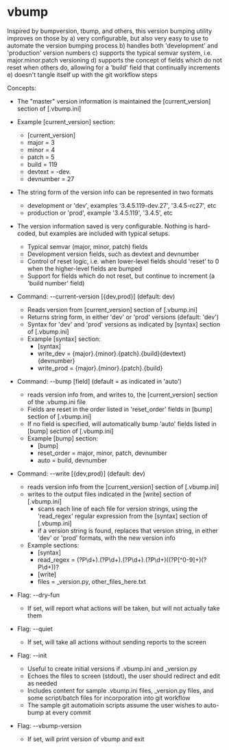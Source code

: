 # vbump

Inspired by bumpversion, tbump, and others, this version bumping utility improves on those by 
	a) very configurable, but also very easy to use to automate the version bumping process
	b) handles both 'development' and 'production' version numbers
	c) supports the typical semvar system, i.e. major.minor.patch versioning
	d) supports the concept of fields which do not reset when others do, allowing for a 'build' field that continually increments
	e) doesn't tangle itself up with the git workflow steps

Concepts:
  - The "master" version information is maintained the [current_version] section of [.vbump.ini]
  - Example [current_version] section:
    - [current_version]
    - major = 3
    - minor = 4
    - patch = 5
    - build = 119
    - devtext = -dev.
    - devnumber = 27
  
  - The string form of the version info can be represented in two formats
    - development or 'dev', examples '3.4.5.119-dev.27', '3.4.5-rc27', etc
    - production or 'prod', example '3.4.5.119', '3.4.5', etc
  - The version information saved is very configurable.  Nothing is hard-coded, but examples are included with typical setups.
    - Typical semvar (major, minor, patch) fields
    - Development version fields, such as devtext and devnumber
    - Control of reset logic, i.e. when lower-level fields should 'reset' to 0 when the higher-level fields are bumped
    - Support for fields which do not reset, but continue to increment (a 'build number' field)
  
  - Command: --current-version [{dev,prod}] (default: dev)
    - Reads version from [current_version] section of [.vbump.ini]
    - Returns string form, in either 'dev' or 'prod' versions (default: 'dev')
    - Syntax for 'dev' and 'prod' versions as indicated by [syntax] section of [.vbump.ini]
    - Example [syntax] section:
      - [syntax]
      - write_dev = {major}.{minor}.{patch}.{build}{devtext}{devnumber}
      - write_prod = {major}.{minor}.{patch}.{build}
  
  - Command: --bump [field] (default = as indicated in 'auto')
    - reads version info from, and writes to, the [current_version] section of the .vbump.ini file
    - Fields are reset in the order listed in 'reset_order' fields in [bump] section of [.vbump.ini]
    - If no field is specified, will automatically bump 'auto' fields listed in [bump] section of [.vbump.ini]
    - Example [bump] section:
      - [bump]
      - reset_order = major, minor, patch, devnumber
      - auto = build, devnumber
  
  - Command: --write [{dev,prod}] (default: dev)
    - reads version info from the [current_version] section of [.vbump.ini]
    - writes to the output files indicated in the [write] section of [.vbump.ini]
      - scans each line of each file for version strings, using the 'read_regex' regular expression from the [syntax] section of [.vbump.ini]
      - if a version string is found, replaces that version string, in either 'dev' or 'prod' formats, with the new version info
    - Example sections:
      - [syntax]
      - read_regex = (?P<major>\d+)\.(?P<minor>\d+)\.(?P<patch>\d+)\.(?P<build>\d+)((?P<devtext>[^0-9]+)(?P<devnumber>\d+))?
      - [write]
      - files = _version.py, other_files_here.txt

  - Flag: --dry-fun
    - If set, will report what actions will be taken, but will not actually take them

  - Flag: --quiet
    - If set, will take all actions without sending reports to the screen

  - Flag: --init
    - Useful to create initial versions if .vbump.ini and _version.py
    - Echoes the files to screen (stdout), the user should redirect and edit as needed
    - Includes content for sample .vbump.ini files, _version.py files, and some script/batch files for incorporation into git workflow
    - The sample git automatioin scripts assume the user wishes to auto-bump at every commit
    
  - Flag: --vbump-version
    - If set, will print version of vbump and exit


